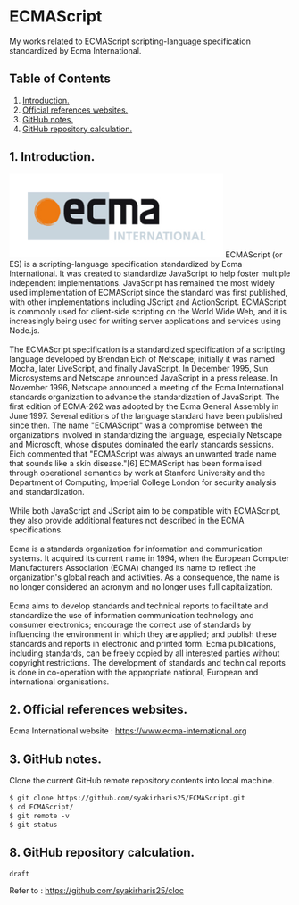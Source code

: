 # ECMAScript
My works related to ECMAScript scripting-language specification standardized by Ecma International.

## Table of Contents
1. [Introduction.](#introduction)
2. [Official references websites.](#references)
3. [GitHub notes.](#github)
4. [GitHub repository calculation.](#calculation)

<a name="introduction"></a>
## 1. Introduction.
<img src="ecma-logo.jpg" height="150"> 
ECMAScript (or ES) is a scripting-language specification standardized by Ecma International. It was created to standardize JavaScript to help foster multiple independent implementations. JavaScript has remained the most widely used implementation of ECMAScript since the standard was first published, with other implementations including JScript and ActionScript. ECMAScript is commonly used for client-side scripting on the World Wide Web, and it is increasingly being used for writing server applications and services using Node.js.
<br /><br />
The ECMAScript specification is a standardized specification of a scripting language developed by Brendan Eich of Netscape; initially it was named Mocha, later LiveScript, and finally JavaScript. In December 1995, Sun Microsystems and Netscape announced JavaScript in a press release. In November 1996, Netscape announced a meeting of the Ecma International standards organization to advance the standardization of JavaScript. The first edition of ECMA-262 was adopted by the Ecma General Assembly in June 1997. Several editions of the language standard have been published since then. The name "ECMAScript" was a compromise between the organizations involved in standardizing the language, especially Netscape and Microsoft, whose disputes dominated the early standards sessions. Eich commented that "ECMAScript was always an unwanted trade name that sounds like a skin disease."[6] ECMAScript has been formalised through operational semantics by work at Stanford University and the Department of Computing, Imperial College London for security analysis and standardization.
<br /><br />
While both JavaScript and JScript aim to be compatible with ECMAScript, they also provide additional features not described in the ECMA specifications.
<br /><br />
Ecma is a standards organization for information and communication systems. It acquired its current name in 1994, when the European Computer Manufacturers Association (ECMA) changed its name to reflect the organization's global reach and activities. As a consequence, the name is no longer considered an acronym and no longer uses full capitalization.
<br /><br />
Ecma aims to develop standards and technical reports to facilitate and standardize the use of information communication technology and consumer electronics; encourage the correct use of standards by influencing the environment in which they are applied; and publish these standards and reports in electronic and printed form. Ecma publications, including standards, can be freely copied by all interested parties without copyright restrictions. The development of standards and technical reports is done in co-operation with the appropriate national, European and international organisations.

<a name="references"></a>
## 2. Official references websites. 
Ecma International website : https://www.ecma-international.org <br />
 
<a name="github"></a>
## 3. GitHub notes.
Clone the current GitHub remote repository contents into local machine.
```
$ git clone https://github.com/syakirharis25/ECMAScript.git
$ cd ECMAScript/
$ git remote -v
$ git status
```

<a name="calculation"></a>
## 8. GitHub repository calculation.
```
draft
```
Refer to : https://github.com/syakirharis25/cloc
